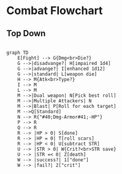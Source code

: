 # Combat Flowchart

## Top Down

```mermaid

graph TD
    E[Fight] --> G{Dmg<br>Die?}
    G -->|disadvange?| H[impaired 1d4]
    G -->|advange?| I[enhanced 1d12]
    G -->|standard| L[weapon die]
    H --> M{Atk<br>Type?}
    I --> M
    L --> M  
    M -->|Dual weapon| N[Pick best roll]
    M -->|Multiple Attackers| N
    M -->|Blast| P[Roll for each target]
    M -->Q[Standard]
    N --> R{"#40;Dmg-Armor#41;-HP"} 
    P --> R
    Q --> R
    R --> |HP > 0| S[done]
    R --> |HP = 0| T[roll scars]
    R --> |HP < 0| U[subtract STR]
    U --> |STR > 0| W{Crit?<br>STR save}
    U --> |STR =< 0| Z[death]
    W --> |success?| 1["done"]
    W --> |fail?| 2["crit"]
   
```




<script src="https://cdnjs.cloudflare.com/ajax/libs/mermaid/8.0.0/mermaid.min.js"></script>
  <script>
  var config = {
      startOnLoad:true,
      theme: 'default',
      flowchart:{
              useMaxWidth:false,
              htmlLabels:true
          }
  };
  mermaid.initialize(config);
  window.mermaid.init(undefined, document.querySelectorAll('.language-mermaid'));
  </script>
  <style media="screen">
    code.language-mermaid {
      background-color: transparent;
      border: none;
    }
  </style>


<script src="https://cdnjs.cloudflare.com/ajax/libs/mermaid/8.0.0/mermaid.min.js"></script>
  <script>
  var config = {
      startOnLoad:true,
      theme: 'default',
      flowchart:{
              useMaxWidth:false,
              htmlLabels:true
          }
  };
  mermaid.initialize(config);
  window.mermaid.init(undefined, document.querySelectorAll('.language-mermaid'));
  </script>
  <style media="screen">
    code.language-mermaid {
      background-color: transparent;
      border: none;
    }
  </style>
